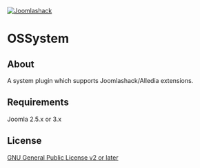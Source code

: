 [![Joomlashack](https://www.joomlashack.com/images/logo_circle_small.png)](https://www.joomlashack.com)

OSSystem
============

## About

A system plugin which supports Joomlashack/Alledia extensions.

## Requirements

Joomla 2.5.x or 3.x

## License

[GNU General Public License v2 or later](http://www.gnu.org/copyleft/gpl.html)

